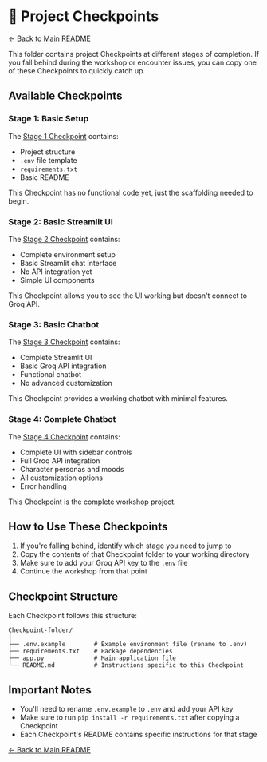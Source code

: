 # 🚀 Project Checkpoints

[← Back to Main README](../README.md)

This folder contains project Checkpoints at different stages of completion. If you fall behind during the workshop or encounter issues, you can copy one of these Checkpoints to quickly catch up.

## Available Checkpoints

### Stage 1: Basic Setup

The [Stage 1 Checkpoint](stage1-basic-setup/) contains:
- Project structure
- `.env` file template
- `requirements.txt`
- Basic README

This Checkpoint has no functional code yet, just the scaffolding needed to begin.

### Stage 2: Basic Streamlit UI

The [Stage 2 Checkpoint](stage2-basic-ui/) contains:
- Complete environment setup
- Basic Streamlit chat interface
- No API integration yet
- Simple UI components

This Checkpoint allows you to see the UI working but doesn't connect to Groq API.

### Stage 3: Basic Chatbot

The [Stage 3 Checkpoint](stage3-basic-chatbot/) contains:
- Complete Streamlit UI
- Basic Groq API integration
- Functional chatbot
- No advanced customization

This Checkpoint provides a working chatbot with minimal features.

### Stage 4: Complete Chatbot

The [Stage 4 Checkpoint](stage4-complete-chatbot/) contains:
- Complete UI with sidebar controls
- Full Groq API integration
- Character personas and moods
- All customization options
- Error handling

This Checkpoint is the complete workshop project.

## How to Use These Checkpoints

1. If you're falling behind, identify which stage you need to jump to
2. Copy the contents of that Checkpoint folder to your working directory
3. Make sure to add your Groq API key to the `.env` file
4. Continue the workshop from that point

## Checkpoint Structure

Each Checkpoint follows this structure:

```
Checkpoint-folder/
│
├── .env.example        # Example environment file (rename to .env)
├── requirements.txt    # Package dependencies
├── app.py              # Main application file
└── README.md           # Instructions specific to this Checkpoint
```

## Important Notes

- You'll need to rename `.env.example` to `.env` and add your API key
- Make sure to run `pip install -r requirements.txt` after copying a Checkpoint
- Each Checkpoint's README contains specific instructions for that stage

[← Back to Main README](../README.md)